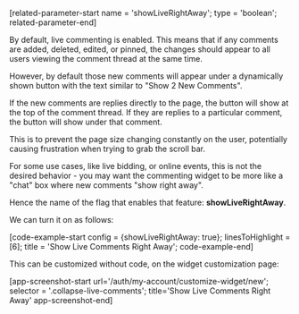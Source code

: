 [related-parameter-start name = 'showLiveRightAway'; type = 'boolean'; related-parameter-end]

By default, live commenting is enabled. This means that if any comments are added, deleted, edited, or pinned, the changes should appear
to all users viewing the comment thread at the same time.

However, by default those new comments will appear under a dynamically shown button with the text similar to "Show 2 New Comments".

If the new comments are replies directly to the page, the button will show at the top of the comment thread. If they are replies to a particular comment, 
the button will show under that comment.

This is to prevent the page size changing constantly on the user, potentially causing frustration when trying to grab the scroll bar.

For some use cases, like live bidding, or online events, this is not the desired behavior - you may want the commenting widget to be
more like a "chat" box where new comments "show right away".

Hence the name of the flag that enables that feature: **showLiveRightAway**.

We can turn it on as follows:

[code-example-start config = {showLiveRightAway: true}; linesToHighlight = [6]; title = 'Show Live Comments Right Away'; code-example-end]

This can be customized without code, on the widget customization page:

[app-screenshot-start url='/auth/my-account/customize-widget/new'; selector = '.collapse-live-comments'; title='Show Live Comments Right Away' app-screenshot-end]
